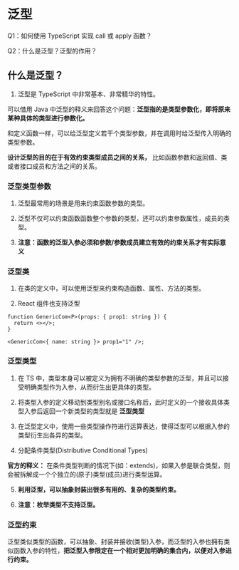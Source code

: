 # 泛型

Q1：如何使用 TypeScript 实现 call 或 apply 函数？

Q2：什么是泛型？泛型的作用？

## 什么是泛型？

1. 泛型是 TypeScript 中非常基本、非常精华的特性。

可以借⽤ Java 中泛型的释义来回答这个问题：**泛型指的是类型参数化，即将原来某种具体的类型进行参数化。**

和定义函数一样，可以给泛型定义若干个类型参数，并在调用时给泛型传入明确的类型参数。

**设计泛型的目的在于有效约束类型成员之间的关系，** 比如函数参数和返回值、类或者接口成员和方法之间的关系。

### 泛型类型参数

1. 泛型最常⽤的场景是⽤来约束函数参数的类型。

2. 泛型不仅可以约束函数函数整个参数的类型，还可以约束参数属性，成员的类型。

3. **注意：函数的泛型入参必须和参数/参数成员建立有效的约束关系才有实际意义**

### 泛型类

1. 在类的定义中，可以使用泛型来约束构造函数、属性、方法的类型。

2. React 组件也支持泛型

```tsx
function GenericCom<P>(props: { prop1: string }) {
  return <></>;
}

<GenericCom<{ name: string }> prop1="1" />;
```

### 泛型类型

1. 在 TS 中，类型本身可以被定义为拥有不明确的类型参数的泛型，并且可以接受明确类型作为入参，从而衍生出更具体的类型。

2. 将类型入参的定义移动到类型别名或接口名称后，此时定义的一个接收具体类型入参后返回一个新类型的类型就是 **泛型类型**

3. 在泛型定义中，使用一些类型操作符进行运算表达，使得泛型可以根据入参的类型衍生出各异的类型。

4. 分配条件类型(Distributive Conditional Types)

**官方的释义：** 在条件类型判断的情况下(如：extends)，如果入参是联合类型，则会被拆解成一个个独立的(原子)类型(成员)进行类型运算。

5. **利用泛型，可以抽象封装出很多有用的、复杂的类型约束。**

6. **注意：枚举类型不支持泛型。**

### 泛型约束

泛型类似类型的函数，可以抽象、封装并接收(类型)入参，而泛型的入参也拥有类似函数入参的特性，**把泛型入参限定在一个相对更加明确的集合内，以便对入参进行约束。**
